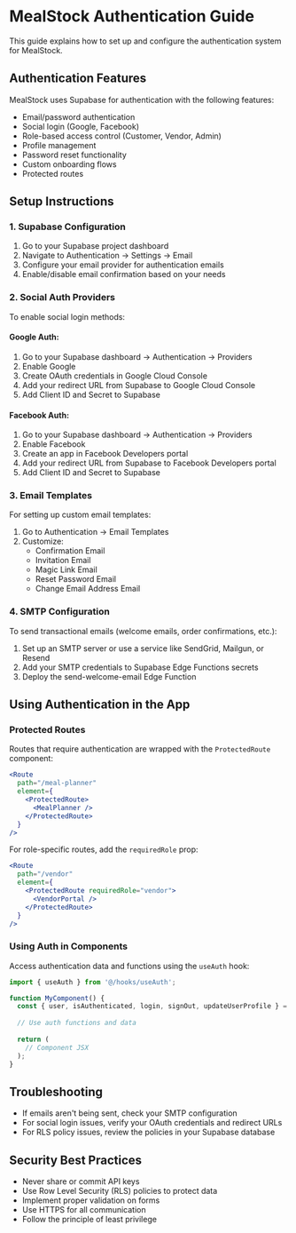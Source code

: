 
# MealStock Authentication Guide

This guide explains how to set up and configure the authentication system for MealStock.

## Authentication Features

MealStock uses Supabase for authentication with the following features:

- Email/password authentication
- Social login (Google, Facebook)
- Role-based access control (Customer, Vendor, Admin)
- Profile management
- Password reset functionality
- Custom onboarding flows
- Protected routes

## Setup Instructions

### 1. Supabase Configuration

1. Go to your Supabase project dashboard
2. Navigate to Authentication → Settings → Email
3. Configure your email provider for authentication emails
4. Enable/disable email confirmation based on your needs

### 2. Social Auth Providers

To enable social login methods:

#### Google Auth:

1. Go to your Supabase dashboard → Authentication → Providers
2. Enable Google
3. Create OAuth credentials in Google Cloud Console
4. Add your redirect URL from Supabase to Google Cloud Console
5. Add Client ID and Secret to Supabase

#### Facebook Auth:

1. Go to your Supabase dashboard → Authentication → Providers
2. Enable Facebook
3. Create an app in Facebook Developers portal
4. Add your redirect URL from Supabase to Facebook Developers portal
5. Add Client ID and Secret to Supabase

### 3. Email Templates

For setting up custom email templates:

1. Go to Authentication → Email Templates
2. Customize:
   - Confirmation Email
   - Invitation Email
   - Magic Link Email
   - Reset Password Email
   - Change Email Address Email

### 4. SMTP Configuration

To send transactional emails (welcome emails, order confirmations, etc.):

1. Set up an SMTP server or use a service like SendGrid, Mailgun, or Resend
2. Add your SMTP credentials to Supabase Edge Functions secrets
3. Deploy the send-welcome-email Edge Function

## Using Authentication in the App

### Protected Routes

Routes that require authentication are wrapped with the `ProtectedRoute` component:

```jsx
<Route 
  path="/meal-planner" 
  element={
    <ProtectedRoute>
      <MealPlanner />
    </ProtectedRoute>
  } 
/>
```

For role-specific routes, add the `requiredRole` prop:

```jsx
<Route 
  path="/vendor" 
  element={
    <ProtectedRoute requiredRole="vendor">
      <VendorPortal />
    </ProtectedRoute>
  } 
/>
```

### Using Auth in Components

Access authentication data and functions using the `useAuth` hook:

```jsx
import { useAuth } from '@/hooks/useAuth';

function MyComponent() {
  const { user, isAuthenticated, login, signOut, updateUserProfile } = useAuth();
  
  // Use auth functions and data
  
  return (
    // Component JSX
  );
}
```

## Troubleshooting

- If emails aren't being sent, check your SMTP configuration
- For social login issues, verify your OAuth credentials and redirect URLs
- For RLS policy issues, review the policies in your Supabase database

## Security Best Practices

- Never share or commit API keys
- Use Row Level Security (RLS) policies to protect data
- Implement proper validation on forms
- Use HTTPS for all communication
- Follow the principle of least privilege
